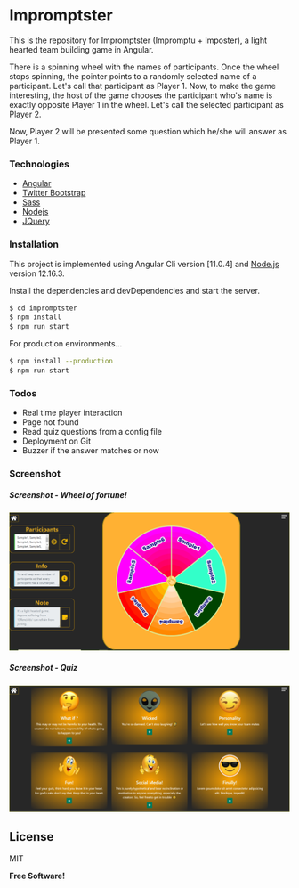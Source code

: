 # Impromptster
This is the repository for Impromptster (Impromptu + Imposter), a light hearted team building game in Angular.

There is a spinning wheel with the names of participants. Once the wheel stops spinning, the pointer points to a randomly selected
name of a participant. Let's call that participant as Player 1. Now, to make the game interesting, the host of the game chooses the
participant who's name is exactly opposite Player 1 in the wheel. Let's call the selected participant as Player 2.

Now, Player 2 will be presented some question which he/she will answer as Player 1.

### Technologies

* <a href="https://angular.io/" target="_blank">Angular</a>
* <a href="https://getbootstrap.com/" target="_blank">Twitter Bootstrap</a>
* <a href="https://sass-lang.com/" target="_blank">Sass</a>
* <a href="https://nodejs.org/" target="_blank">Nodejs</a>
* <a href="https://jquery.com/" target="_blank">JQuery</a>

### Installation

This project is implemented using Angular Cli version [11.0.4] and [Node.js](https://nodejs.org/) version 12.16.3.

Install the dependencies and devDependencies and start the server.

```sh
$ cd impromptster
$ npm install
$ npm run start
```

For production environments...

```sh
$ npm install --production
$ npm run start
```

### Todos

 - Real time player interaction
 - Page not found
 - Read quiz questions from a config file
 - Deployment on Git
 - Buzzer if the answer matches or now
 
### Screenshot

##### Screenshot - Wheel of fortune!
![Screenshot](screenshots/Screenshot-Wheel.PNG?raw=true "Wheel-of-fortune")

##### Screenshot - Quiz
![Screenshot](screenshots/Screenshot-Quiz.PNG?raw=true "quiz-questions")

License
----

MIT


**Free Software!**

[//]: # (These are reference links used in the body of this note and get stripped out when the markdown processor does its job. There is no need to format nicely because it shouldn't be seen. Thanks SO - http://stackoverflow.com/questions/4823468/store-comments-in-markdown-syntax)

   [git-repo-url]: <git@github.com:theshekhawat/impromptster.git>
   [node.js]: <http://nodejs.org>
   [Twitter Bootstrap]: <https://getbootstrap.com/>
   [jQuery]: <https://jquery.com>
   [Angular]: <https://angular.io/>
